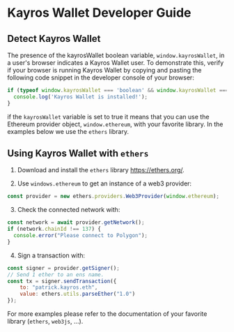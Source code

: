 # Kayros Wallet Developer Guide

## Detect Kayros Wallet

The presence of the kayrosWallet boolean variable, `window.kayrosWallet`, in a user's browser indicates a Kayros Wallet user.
To demonstrate this, verify if your browser is running Kayros Wallet by copying and pasting the following code snippet in the developer console of your browser:

```javascript
if (typeof window.kayrosWallet === 'boolean' && window.kayrosWallet === true) {
  console.log('Kayros Wallet is installed!');
}
```

if the `kayrosWallet` variable is set to true it means that you can use the Ethereum provider object, `window.ethereum`, with your favorite library. In the examples below we use the `ethers` library.

## Using Kayros Wallet with `ethers`

1. Download and install the `ethers` library https://ethers.org/.

2. Use `windows.ethereum` to get an instance of a web3 provider:
```javascript
const provider = new ethers.providers.Web3Provider(window.ethereum);
```

3. Check the connected network with:
```javascript
const network = await provider.getNetwork();
if (network.chainId !== 137) {
  console.error("Please connect to Polygon");
}
```

4. Sign a transaction with:
```javascript
const signer = provider.getSigner();
// Send 1 ether to an ens name.
const tx = signer.sendTransaction({
    to: "patrick.kayros.eth",
    value: ethers.utils.parseEther("1.0")
});
```

For more examples please refer to the documentation of your favorite library (`ethers`, `web3js`, ...).


